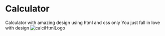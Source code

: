 # Calculator
Calculator with amazing design using html and css only You just fall in love with design
![calciHtmlLogo](https://github.com/sreenivasan81003.png)
